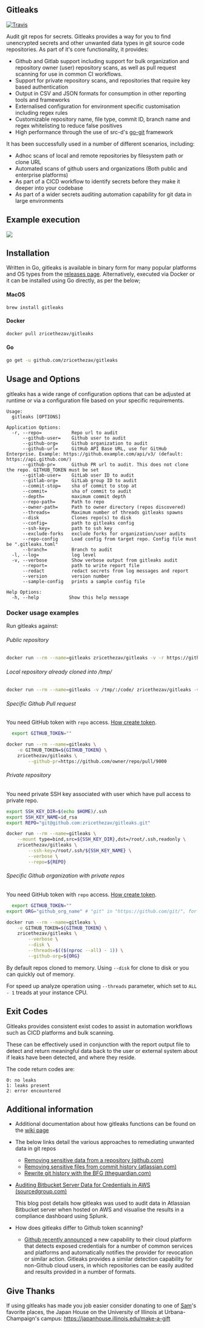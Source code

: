 Gitleaks
--------

<p align="left">
      <a href="https://travis-ci.org/zricethezav/gitleaks"><img alt="Travis" src="https://img.shields.io/travis/zricethezav/gitleaks/master.svg?style=flat-square"></a>
</p>

Audit git repos for secrets. Gitleaks provides a way for you to find unencrypted secrets and other unwanted data types in git source code repositories. As part of it's core functionality, it provides:

* Github and Gitlab support including support for bulk organization and repository owner (user) repository scans, as well as pull request scanning for use in common CI workflows.
* Support for private repository scans, and repositories that require key based authentication
* Output in CSV and JSON formats for consumption in other reporting tools and frameworks
* Externalised configuration for environment specific customisation including regex rules
* Customizable repository name, file type, commit ID, branch name and regex whitelisting to reduce false positives
* High performance through the use of src-d's [go-git](https://github.com/src-d/go-git) framework

It has been successfully used in a number of different scenarios, including:

* Adhoc scans of local and remote repositories by filesystem path or clone URL
* Automated scans of github users and organizations (Both public and enterprise platforms)
* As part of a CICD workflow to identify secrets before they make it deeper into your codebase
* As part of a wider secrets auditing automation capability for git data in large environments


## Example execution


<p align="left">
    <img src="https://cdn.rawgit.com/zricethezav/5bf8259b7fea0170becffc06b8588edb/raw/f762769fe20ef3669bff34612b1bede6457631e6/termtosvg_je8bp82s.svg">
</p>

## Installation

Written in Go, gitleaks is available in binary form for many popular platforms and OS types from the [releases page](https://github.com/zricethezav/gitleaks/releases). Alternatively, executed via Docker or it can be installed using Go directly, as per the below;

#### MacOS

```
brew install gitleaks
```

#### Docker

```bash
docker pull zricethezav/gitleaks
```

#### Go

```bash
go get -u github.com/zricethezav/gitleaks
```

## Usage and Options

gitleaks has a wide range of configuration options that can be adjusted at runtime or via a configuration file based on your specific requirements.

```
Usage:
  gitleaks [OPTIONS]

Application Options:
  -r, --repo=           Repo url to audit
      --github-user=    Github user to audit
      --github-org=     Github organization to audit
      --github-url=     GitHub API Base URL, use for GitHub Enterprise. Example: https://github.example.com/api/v3/ (default: https://api.github.com/)
      --github-pr=      Github PR url to audit. This does not clone the repo. GITHUB_TOKEN must be set
      --gitlab-user=    GitLab user ID to audit
      --gitlab-org=     GitLab group ID to audit
      --commit-stop=    sha of commit to stop at
      --commit=         sha of commit to audit
      --depth=          maximum commit depth
      --repo-path=      Path to repo
      --owner-path=     Path to owner directory (repos discovered)
      --threads=        Maximum number of threads gitleaks spawns
      --disk            Clones repo(s) to disk
      --config=         path to gitleaks config
      --ssh-key=        path to ssh key
      --exclude-forks   exclude forks for organization/user audits
      --repo-config     Load config from target repo. Config file must be ".gitleaks.toml"
      --branch=         Branch to audit
  -l, --log=            log level
  -v, --verbose         Show verbose output from gitleaks audit
      --report=         path to write report file
      --redact          redact secrets from log messages and report
      --version         version number
      --sample-config   prints a sample config file

Help Options:
  -h, --help           Show this help message
```

### Docker usage examples

Run gitleaks against:

###### Public repository

```bash
docker run --rm --name=gitleaks zricethezav/gitleaks -v -r https://github.com/zricethezav/gitleaks.git
```

###### Local repository already cloned into /tmp/

```bash
docker run --rm --name=gitleaks -v /tmp/:/code/ zricethezav/gitleaks -v --repo-path=/code/gitleaks
```

###### Specific Github Pull request

You need GitHub token with `repo` access. [How create token](https://help.github.com/en/articles/creating-a-personal-access-token-for-the-command-line).

```bash
  export GITHUB_TOKEN=""

docker run --rm --name=gitleaks \
    -e GITHUB_TOKEN=${GITHUB_TOKEN} \
    zricethezav/gitleaks \
        --github-pr=https://github.com/owner/repo/pull/9000
```

###### Private repository

You need private SSH key associated with user which have pull access to private repo.

```bash
export SSH_KEY_DIR=$(echo $HOME)/.ssh
export SSH_KEY_NAME=id_rsa
export REPO="git@github.com:zricethezav/gitleaks.git"

docker run --rm --name=gitleaks \
    --mount type=bind,src=${SSH_KEY_DIR},dst=/root/.ssh,readonly \
    zricethezav/gitleaks \
        --ssh-key=/root/.ssh/${SSH_KEY_NAME} \
        --verbose \
        --repo=${REPO}
```

###### Specific Github organization with private repos

You need GitHub token with `repo` access. [How create token](https://help.github.com/en/articles/creating-a-personal-access-token-for-the-command-line).

```bash
  export GITHUB_TOKEN=""
export ORG="github_org_name" # "git" in "https://github.com/git/", for instance.

docker run --rm --name=gitleaks \
    -e GITHUB_TOKEN=${GITHUB_TOKEN} \
    zricethezav/gitleaks \
        --verbose \
        --disk \
        --threads=$(($(nproc --all) - 1)) \
        --github-org=${ORG}
```

By default repos cloned to memory. Using `--disk` for clone to disk or you can quickly out of memory.

For speed up analyze operation using `--threads` parameter, which set to `ALL - 1` treads at your instance CPU.


## Exit Codes

Gitleaks provides consistent exist codes to assist in automation workflows such as CICD platforms and bulk scanning.

These can be effectively used in conjunction with the report output file to detect and return meaningful data back to the user or external system about if leaks have been detected, and where they reside.

The code return codes are:

```
0: no leaks
1: leaks present
2: error encountered
```

## Additional information

* Additional documentation about how gitleaks functions can be found on the [wiki page](https://github.com/zricethezav/gitleaks/wiki)
* The below links detail the various approaches to remediating unwanted data in git repos
    * [Removing sensitive data from a repository (github.com)](https://help.github.com/articles/removing-sensitive-data-from-a-repository/)
    * [Removing sensitive files from commit history (atlassian.com)](https://community.atlassian.com/t5/Bitbucket-questions/Remove-sensitive-files-from-commit-history/qaq-p/243807)
    * [Rewrite git history with the BFG (theguardian.com)](https://www.theguardian.com/info/developer-blog/2013/apr/29/rewrite-git-history-with-the-bfg)
* [Auditing Bitbucket Server Data for Credentials in AWS (sourcedgroup.com)](https://www.sourcedgroup.com/blog/auditing-bitbucket-server-data-credentials-in-aws)

    This blog post details how gitleaks was used to audit data in Atlassian Bitbucket server when hosted on AWS and visualise the results in a compliance dashboard using Splunk.

* How does gitleaks differ to Github token scanning?
    * [Github recently announced](https://blog.github.com/2018-10-16-future-of-software/#github-token-scanning-for-public-repositories-public-beta) a new capability to their cloud platform that detects exposed credentials for a number of common services and platforms and automatically notifies the provider for revocation or similar action. Gitleaks provides a similar detection capability for non-Github cloud users, in which repositories can be easily audited and results provided in a number of formats.

## Give Thanks

If using gitleaks has made you job easier consider donating to one of [Sam](https://www.flickr.com/photos/146541520@N08/albums/72157710121716312)'s favorite places, the Japan House on the University of Illinois at Urbana-Champaign's campus: https://japanhouse.illinois.edu/make-a-gift

